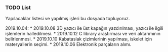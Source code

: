 ### TODO List
Yapılacaklar listesi ve yapılmış işleri bu dosyada topluyoruz.

 
2019.10.04:
	* 2019.10.08 3D yazıcı ile üst kapağın yazdırılması, yazıcı ile ilgili işlemlerin halledilmesi.
	* 2019.10.12 C library araştırması ve veri aktarımının belirlenmesi.
	* 2019.10.10 Kabataslak çizimlerinin yapılması, iskelet için materyallerin seçimi.
	* 2019.10.06 Elektronik parçaların alımı.
